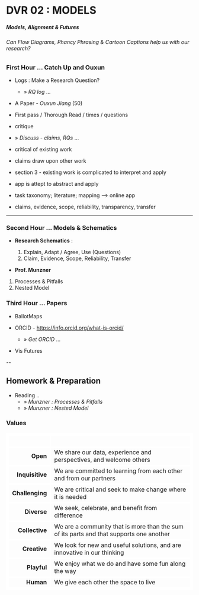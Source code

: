 # DVR 02 : MODELS

##### Models, Alignment & Futures

###### Can Flow Diagrams, Phancy Phrasing & Cartoon Captions help us with our research?


### First Hour ... Catch Up and Ouxun

* Logs : Make a Research Question?
  * » _RQ log_ ...

* A Paper - _Ouxun Jiang_ (50)
 * First pass / Thorough Read / times / questions
 * critique
  * » _Discuss - claims, RQs_ ...

  - critical of existing work
  - claims draw upon other work
  - section 3 - existing work is complicated to interpret and apply

  - app is attept to abstract and apply

  - task taxonomy; literature; mapping --> online app

 - claims, evidence, scope, reliability, transparency, transfer
---



### Second Hour ... Models & Schematics

* **Research Schematics** :
   1. Explain, Adapt / Agree, Use (Questions) 
   1. Claim, Evidence, Scope, Reliability, Transfer

* **Prof. Munzner**
 1. Processes &amp; Pitfalls
 2. Nested Model

### Third Hour ... Papers

* BallotMaps

* ORCID - https://info.orcid.org/what-is-orcid/
  * » _Get ORCID_ ...

* Vis Futures

--

## Homework &amp; Preparation

* Reading ..
  * » _Munzner : Processes &amp; Pitfalls_
  * » _Munzner : Nested Model_


<!--- HTML / CSS--->

<link rel="stylesheet" href="https://jsndyks.github.io/diverse-cdt/css/plan.css">

<!-- 
## Slides

- hopes
- values - human preparation : efficiency, sustainability, effectiveness
- andrienko
- Steph's plan
- Lens
- squiggle
 -->

### Values
| &nbsp; | &nbsp;                 |
|   -:| -                    |
|**Open** | We share our data, experience and perspectives, and welcome others|
|**Inquisitive** |  We are committed to learning from each other and from our partners |
|**Challenging** | We are critical and seek to make change where it is needed|
|**Diverse** | We seek, celebrate, and benefit from difference |
|**Collective** | We are a community that is more than the sum of its parts and that supports one another|
|**Creative** | We look for new and useful solutions, and are innovative in our thinking |
|**Playful** | We enjoy what we do and have some fun along the way|
|**Human** | We give each other the space to live|

<style>
    table, thead, tbody, tr, td, th {border:4px #fff solid}
    </style>